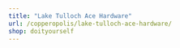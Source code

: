 ```yaml
---
title: "Lake Tulloch Ace Hardware"
url: /copperopolis/lake-tulloch-ace-hardware/
shop: doityourself
---
```

